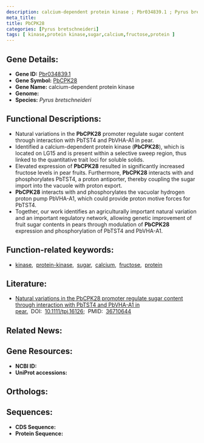 ```yaml
---
description: calcium-dependent protein kinase ; Pbr034839.1 ; Pyrus bretschneideri
meta_title:
title: PbCPK28
categories: [Pyrus bretschneideri]
tags: [ kinase,protein kinase,sugar,calcium,fructose,protein ]
---
```


## Gene Details:
- **Gene ID:** [Pbr034839.1]()
- **Gene Symbol:** <u>PbCPK28</u>
- **Gene Name:** calcium-dependent protein kinase
- **Genome:** []()
- **Species:** *Pyrus bretschneideri*

## Functional Descriptions:
   - Natural variations in the **PbCPK28** promoter regulate sugar content through interaction with PbTST4 and PbVHA-A1 in pear.
   - Identified a calcium-dependent protein kinase (**PbCPK28**), which is located on LG15 and is present within a selective sweep region, thus linked to the quantitative trait loci for soluble solids.
   - Elevated expression of **PbCPK28** resulted in significantly increased fructose levels in pear fruits. Furthermore, **PbCPK28** interacts with and phosphorylates PbTST4, a proton antiporter, thereby coupling the sugar import into the vacuole with proton export.
   - **PbCPK28** interacts with and phosphorylates the vacuolar hydrogen proton pump PbVHA-A1, which could provide proton motive forces for PbTST4. 
   - Together, our work identifies an agriculturally important natural variation and an important regulatory network, allowing genetic improvement of fruit sugar contents in pears through modulation of **PbCPK28** expression and phosphorylation of PbTST4 and PbVHA-A1.

## Function-related keywords:
   - [kinase](/tags/kinase/),&nbsp;&nbsp;[protein-kinase](/tags/protein-kinase/),&nbsp;&nbsp;[sugar](/tags/sugar/),&nbsp;&nbsp;[calcium](/tags/calcium/),&nbsp;&nbsp;[fructose](/tags/fructose/),&nbsp;&nbsp;[protein](/tags/protein/)

## Literature:
   - [Natural variations in the PbCPK28 promoter regulate sugar content through interaction with PbTST4 and PbVHA-A1 in pear.](https://doi.org/10.1111/tpj.16126)&nbsp;&nbsp;DOI:&nbsp;&nbsp;[10.1111/tpj.16126](https://doi.org/10.1111/tpj.16126);&nbsp;&nbsp;PMID:&nbsp;&nbsp;[36710644](https://pubmed.ncbi.nlm.nih.gov/36710644/)

## Related News:

## Gene Resources:
- **NCBI ID:**  [](https://www.ncbi.nlm.nih.gov/gene/?term=)
- **UniProt accessions:**  [](https://www.uniprot.org/uniprotkb//entry)

## Orthologs:

## Sequences:
- **CDS Sequence:**
- **Protein Sequence:**
